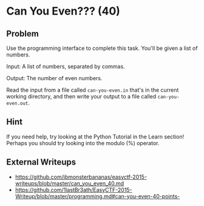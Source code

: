 # Can You Even??? (40)

## Problem

Use the programming interface to complete this task. You&#39;ll be given a list of numbers.

Input: A list of numbers, separated by commas.

Output: The number of even numbers.

Read the input from a file called&nbsp;`can-you-even.in`&nbsp;that&#39;s in the current working directory, and then write your output to a file called&nbsp;`can-you-even.out`.

## Hint

If you need help, try looking at the Python Tutorial in the Learn section! Perhaps you should try looking into the modulo (%) operator. 

## External Writeups

* https://github.com/jbmonsterbananas/easyctf-2015-writeups/blob/master/can_you_even_40.md
* https://github.com/1lastBr3ath/EasyCTF-2015-Writeup/blob/master/programming.md#can-you-even-40-points-
